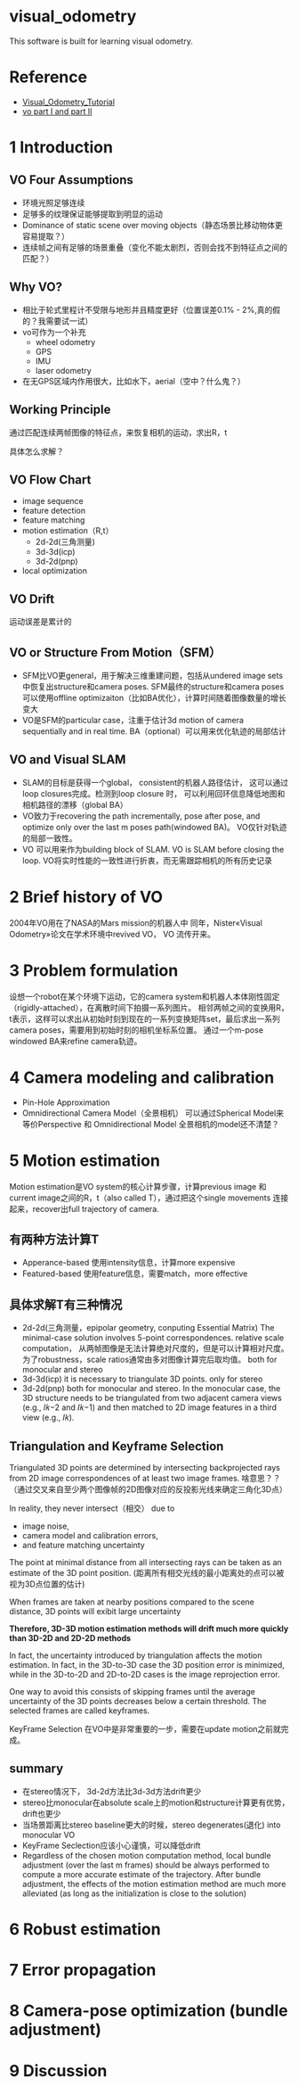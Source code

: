 # visual_odometry

This software is built for learning visual odometry.

# Reference
- [Visual_Odometry_Tutorial](http://rpg.ifi.uzh.ch/docs/Visual_Odometry_Tutorial.pdf)
- [vo part I and part II](http://rpg.ifi.uzh.ch/visual_odometry_tutorial.html)

# 1 Introduction
## VO Four Assumptions
- 环境光照足够连续
- 足够多的纹理保证能够提取到明显的运动
- Dominance of static scene over moving objects（静态场景比移动物体更容易提取？）
- 连续帧之间有足够的场景重叠（变化不能太剧烈，否则会找不到特征点之间的匹配？）

## Why VO?
- 相比于轮式里程计不受限与地形并且精度更好（位置误差0.1% - 2%,真的假的？我需要试一试）
- vo可作为一个补充
  - wheel odometry
  - GPS
  - IMU
  - laser odometry
- 在无GPS区域内作用很大，比如水下，aerial（空中？什么鬼？）

## Working Principle
通过匹配连续两帧图像的特征点，来恢复相机的运动，求出R，t

具体怎么求解？

## VO Flow Chart
- image sequence
- feature detection
- feature matching
- motion estimation（R,t）
  - 2d-2d(三角测量)
  - 3d-3d(icp)
  - 3d-2d(pnp)
- local optimization

## VO Drift
运动误差是累计的

## VO or Structure From Motion（SFM）
- SFM比VO更general，用于解决三维重建问题，包括从undered image sets中恢复出structure和camera poses. SFM最终的structure和camera poses可以使用offline optimizaiton（比如BA优化），计算时间随着图像数量的增长变大
- VO是SFM的particular case，注重于估计3d motion of camera sequentially and in real time. BA（optional）可以用来优化轨迹的局部估计

## VO and Visual SLAM
- SLAM的目标是获得一个global， consistent的机器人路径估计， 这可以通过loop closures完成。检测到loop closure 时， 可以利用回环信息降低地图和相机路径的漂移（global BA）
- VO致力于recovering the path incrementally, pose after pose, and optimize only over the last m poses path(windowed BA)。 VO仅针对轨迹的局部一致性。
- VO 可以用来作为building block of SLAM. VO is SLAM before closing the loop. VO将实时性能的一致性进行折衷，而无需跟踪相机的所有历史记录

# 2 Brief history of VO
2004年VO用在了NASA的Mars mission的机器人中
同年，Nister«Visual Odometry»论文在学术环境中revived VO， VO 流传开来。

# 3 Problem formulation
设想一个robot在某个环境下运动，它的camera system和机器人本体刚性固定（rigidly-attached），在离散时间下拍摄一系列图片。
相邻两帧之间的变换用R，t表示，这样可以求出从初始时刻到现在的一系列变换矩阵set，最后求出一系列camera poses，需要用到初始时刻的相机坐标系位置。
通过一个m-pose windowed BA来refine camera轨迹。

# 4 Camera modeling and calibration
- Pin-Hole Approximation
- Omnidirectional Camera Model（全景相机）
可以通过Spherical Model来等价Perspective 和 Omnidirectional Model
全景相机的model还不清楚？

# 5 Motion estimation
Motion estimation是VO system的核心计算步骤，计算previous image 和current image之间的R，t（also called T），通过把这个single movements 连接起来，recover出full trajectory of camera.

## 有两种方法计算T
- Apperance-based
 使用intensity信息，计算more expensive
- Featured-based
 使用feature信息，需要match，more effective

## 具体求解T有三种情况
- 2d-2d(三角测量，epipolar geometry, conputing Essential Matrix)
  The minimal-case solution involves 5-point correspondences.
  relative scale computation， 从两帧图像是无法计算绝对尺度的，但是可以计算相对尺度。为了robustness，scale ratios通常由多对图像计算完后取均值。
  both for monocular and stereo
- 3d-3d(icp)
  it is necessary to triangulate 3D points. 
  only for stereo
- 3d-2d(pnp)
  both for monocular and stereo.
  In the monocular case, the 3D structure needs to be triangulated from two adjacent camera views (e.g., 𝐼𝑘−2 and 𝐼𝑘−1) and then matched to 2D image features in a third view (e.g., 𝐼𝑘).

## Triangulation and Keyframe Selection
Triangulated 3D points are determined by intersecting backprojected rays from 2D image correspondences of at least two image frames.
啥意思？？（通过交叉来自至少两个图像帧的2D图像对应的反投影光线来确定三角化3D点）

In reality, they never intersect（相交） due to
- image noise,
- camera model and calibration errors,
- and feature matching uncertainty

The point at minimal distance from all intersecting rays can be taken as an estimate of the 3D point position.
(距离所有相交光线的最小距离处的点可以被视为3D点位置的估计)

When frames are taken at nearby positions compared to the scene distance, 3D points will exibit large uncertainty

**Therefore, 3D-3D motion estimation methods will drift much more quickly than 3D-2D and 2D-2D methods**

In fact, the uncertainty introduced by triangulation affects the motion estimation. In fact, in the 3D-to-3D case the 3D position error is minimized, while in the 3D-to-2D and 2D-to-2D cases is the image reprojection error.

One way to avoid this consists of skipping frames until the average uncertainty of the 3D points decreases below a certain threshold. The selected frames are called keyframes.

KeyFrame Selection 在VO中是非常重要的一步，需要在update motion之前就完成。

## summary
- 在stereo情况下， 3d-2d方法比3d-3d方法drift更少
- stereo比monocular在absolute scale上的motion和structure计算更有优势， drift也更少
- 当场景距离比stereo baseline更大的时候，stereo degenerates(退化) into monocular VO
- KeyFrame Seclection应该小心谨慎，可以降低drift
- Regardless of the chosen motion computation method, local bundle adjustment (over the last m frames) should be always performed to compute a more accurate estimate of the trajectory. After bundle adjustment, the effects of the motion estimation method are much more alleviated (as long as the initialization is close to the solution)


# 6 Robust estimation
# 7 Error propagation
# 8 Camera-pose optimization (bundle adjustment)
# 9 Discussion
